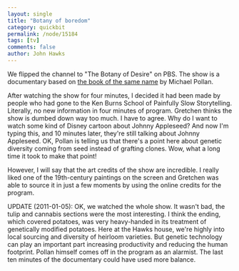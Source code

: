 ```yaml
---
layout: single 
title: "Botany of boredom" 
category: quickbit
permalink: /node/15184
tags: [tv] 
comments: false 
author: John Hawks 
---
```


We flipped the channel to "The Botany of Desire" on PBS. The show is a documentary based on <a href="http://www.amazon.com/gp/product/0375760393?ie=UTF8&tag=johnhawksanth-20&linkCode=as2&camp=1789&creative=390957&creativeASIN=0375760393">the book of the same name</a> by Michael Pollan. 

After watching the show for four minutes, I decided it had been made by people who had gone to the Ken Burns School of Painfully Slow Storytelling. Literally, no new information in four minutes of program. Gretchen thinks the show is dumbed down way too much. I have to agree. Why do I want to watch some kind of Disney cartoon about Johnny Appleseed? And now I'm typing this, and 10 minutes later, they're still talking about Johnny Appleseed. OK, Pollan is telling us that there's a point here about genetic diversity coming from seed instead of grafting clones. Wow, what a long time it took to make that point!

However, I will say that the art credits of the show are incredible. I really liked one of the 19th-century paintings on the screen and Gretchen was able to source it in just a few moments by using the online credits for the program. 


UPDATE (2011-01-05): OK, we watched the whole show. It wasn't bad, the tulip and cannabis sections were the most interesting. I think the ending, which covered potatoes, was very heavy-handed in its treatment of genetically modified potatoes. Here at the Hawks house, we're highly into local sourcing and diversity of heirloom varieties. But genetic technology can play an important part increasing productivity and reducing the human footprint. Pollan himself comes off in the program as an alarmist. The last ten minutes of the documentary could have used more balance. 

